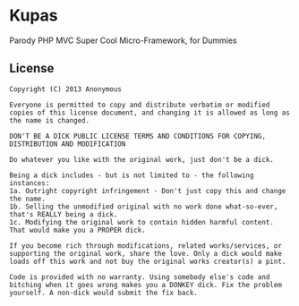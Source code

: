 # Kupas
Parody PHP MVC Super Cool Micro-Framework, for Dummies

## License

	Copyright (C) 2013 Anonymous

	Everyone is permitted to copy and distribute verbatim or modified copies of this license document, and changing it is allowed as long as the name is changed.
	
	DON'T BE A DICK PUBLIC LICENSE TERMS AND CONDITIONS FOR COPYING, DISTRIBUTION AND MODIFICATION
	
	Do whatever you like with the original work, just don't be a dick.
	
	Being a dick includes - but is not limited to - the following instances:
	1a. Outright copyright infringement - Don't just copy this and change the name.
	1b. Selling the unmodified original with no work done what-so-ever, that's REALLY being a dick.
	1c. Modifying the original work to contain hidden harmful content. That would make you a PROPER dick.
	
	If you become rich through modifications, related works/services, or supporting the original work, share the love. Only a dick would make loads off this work and not buy the original works creator(s) a pint.
	
	Code is provided with no warranty. Using somebody else's code and bitching when it goes wrong makes you a DONKEY dick. Fix the problem yourself. A non-dick would submit the fix back.